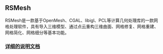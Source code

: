 ## RSMesh



RSMesh是一款基于OpenMesh、CGAL、libigl、PCL等计算几何处理库的一款网格处理软件，具有导入三维模型、通过点云重构三维曲面、网格修复、网格重建、网格简化、网格细分等基本功能。

### [详细的说明文档](https://rainsurezhao.github.io/RSMesh/index.html)